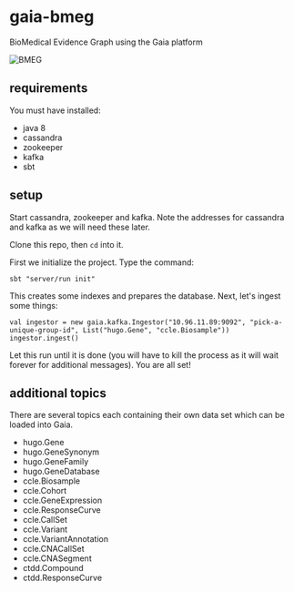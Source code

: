 # gaia-bmeg

BioMedical Evidence Graph using the Gaia platform

![BMEG](https://github.com/bmeg/gaia-bmeg/blob/master/resources/public/static/img/schema.png)

## requirements

You must have installed:

* java 8
* cassandra
* zookeeper
* kafka
* sbt

## setup

Start cassandra, zookeeper and kafka. Note the addresses for cassandra and kafka as we will need these later.

Clone this repo, then `cd` into it.

First we initialize the project. Type the command:

    sbt "server/run init"

This creates some indexes and prepares the database. Next, let's ingest some things:

```
val ingestor = new gaia.kafka.Ingestor("10.96.11.89:9092", "pick-a-unique-group-id", List("hugo.Gene", "ccle.Biosample"))
ingestor.ingest()
```

Let this run until it is done (you will have to kill the process as it will wait forever for additional messages). You are all set!

## additional topics

There are several topics each containing their own data set which can be loaded into Gaia.

* hugo.Gene
* hugo.GeneSynonym
* hugo.GeneFamily
* hugo.GeneDatabase
* ccle.Biosample
* ccle.Cohort
* ccle.GeneExpression
* ccle.ResponseCurve
* ccle.CallSet
* ccle.Variant
* ccle.VariantAnnotation
* ccle.CNACallSet
* ccle.CNASegment
* ctdd.Compound
* ctdd.ResponseCurve